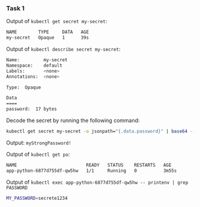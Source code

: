 ### Task 1

Output of `kubectl get secret my-secret`:

```bash
NAME        TYPE     DATA   AGE
my-secret   Opaque   1      39s
```

Output of `kubectl describe secret my-secret`:
```bash
Name:         my-secret
Namespace:    default
Labels:       <none>
Annotations:  <none>

Type:  Opaque

Data
====
password:  17 bytes
```

Decode the secret by running the following command:
```bash
kubectl get secret my-secret -o jsonpath="{.data.password}" | base64 --decode
```
Output: `myStrongPassword!`

Output of `kubectl get po`:
```bash
NAME                          READY   STATUS    RESTARTS   AGE
app-python-6877d755df-qw5hw   1/1     Running   0          3m55s
```

Output of `kubectl exec app-python-6877d755df-qw5hw -- printenv | grep PASSWORD`
```bash
MY_PASSWORD=secrete1234
```